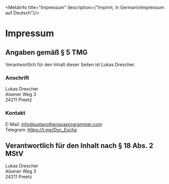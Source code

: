 <script lang="ts">
    import MetaInfo from "$lib/elements/MetaInfo.svelte";
</script>

<MetaInfo title="Impressum" description={"Imprint, in German\nImpressum auf Deutsch"}/>

# Impressum

## Angaben gemäß § 5 TMG

Verantwortlich für den Inhalt dieser Seiten ist Lukas Drescher.

### Anschrift
Lukas Drescher  
Alsener Weg 3  
24211 Preetz

### Kontakt
E-Mail: info@justanotherjavaprogrammer.com  
Telegram: https://t.me/Doc_Escha

## Verantwortlich für den Inhalt nach § 18 Abs. 2 MStV
Lukas Drescher  
Alsener Weg 3  
24211 Preetz

